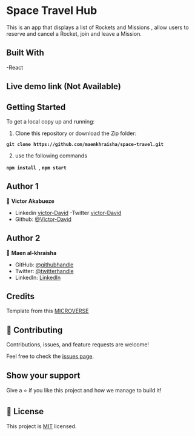 # Space Travel Hub
This is an app that  displays a list of Rockets and Missions , allow users to reserve and cancel a Rocket, join and leave a Mission.

## Built With

-React

## Live demo link (Not Available)

## Getting Started

To get a local copy up and running:

1. Clone this repository or download the Zip folder:

**``git clone https://github.com/maenkhraisha/space-travel.git``**

2. use the following commands

**``npm install ``**, 
**``npm start``**

## Author 1

👤 **Victor Akabueze**

- Linkedin [victor-David](linkedin.com/in/victor-chiemerie-302a97230)
-Twitter [victor-David](https://twitter.com/Victorjheart)
- Github: [@Victor-David](https://github.com/jheart-vic)

## Author 2

👤 **Maen al-khraisha**
- GitHub: [@githubhandle](https://github.com/maen1980)
- Twitter: [@twitterhandle](https://twitter.com/AlkhryshaM)
- LinkedIn: [LinkedIn](https://www.linkedin.com/in/ma-en-mohammad-303930100/)
## Credits

Template from this [MICROVERSE](https://www.microverse.org/)

## 🤝 Contributing

Contributions, issues, and feature requests are welcome!

Feel free to check the [issues page](https://github.com/maenkhraisha/space-travel/issues).

## Show your support

Give a ⭐️ if you like this project and how we manage to build it!

## 📝 License

This project is [MIT](./MIT.md) licensed.
